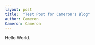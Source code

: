 ```yaml
---
layout: post
title:  "Test Post for Cameron's Blog"
author: Cameron
Cameron: Cameron
---
```


Hello World.
